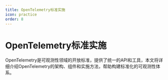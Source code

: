 ```yaml
---
title: OpenTelemetry标准实施
icon: practice
order: 8
---
```


# OpenTelemetry标准实施

OpenTelemetry是可观测性领域的开放标准，提供了统一的API和工具，本文将详细介绍OpenTelemetry的架构、组件和实施方法，帮助构建标准化的可观测性体系。
